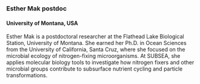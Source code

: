 ### **Esther Mak** postdoc
#### University of Montana, USA

Esther Mak is a postdoctoral researcher at the Flathead Lake Biological Station, University of Montana. She earned her Ph.D. in Ocean Sciences from the University of California, Santa Cruz, where she focused on the microbial ecology of nitrogen-fixing microorganisms. At SUBSEA, she applies molecular biology tools to investigate how nitrogen fixers and other microbial groups contribute to subsurface nutrient cycling and particle transformations.